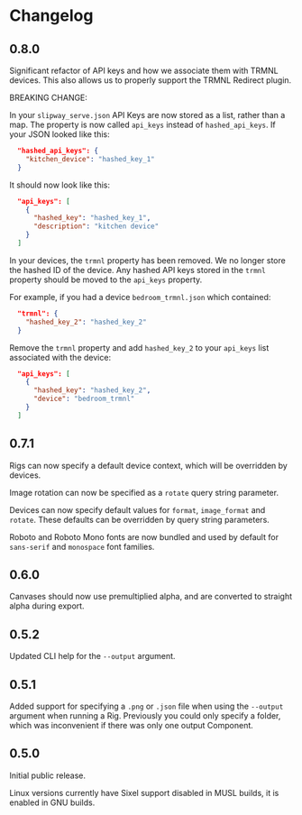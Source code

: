 # Changelog

## 0.8.0

Significant refactor of API keys and how we associate them with TRMNL devices. This also allows us to
properly support the TRMNL Redirect plugin.

BREAKING CHANGE:

In your `slipway_serve.json` API Keys are now stored as a list, rather than a map.
The property is now called `api_keys` instead of `hashed_api_keys`.
If your JSON looked like this:

```json
  "hashed_api_keys": {
    "kitchen_device": "hashed_key_1"
  }
```

It should now look like this:

```json
  "api_keys": [
    {
      "hashed_key": "hashed_key_1",
      "description": "kitchen device"
    }
  ]
```

In your devices, the `trmnl` property has been removed.
We no longer store the hashed ID of the device.
Any hashed API keys stored in the `trmnl` property should be moved to the `api_keys` property.

For example, if you had a device `bedroom_trmnl.json` which contained:
```json
  "trmnl": {
    "hashed_key_2": "hashed_key_2"
  }
```

Remove the `trmnl` property and add `hashed_key_2` to your `api_keys` list associated with the device:

```json
  "api_keys": [
    {
      "hashed_key": "hashed_key_2",
      "device": "bedroom_trmnl"
    }
  ]
```


## 0.7.1

Rigs can now specify a default device context, which will be overridden by devices.

Image rotation can now be specified as a `rotate` query string parameter.

Devices can now specify default values for `format`, `image_format` and `rotate`.
These defaults can be overridden by query string parameters.

Roboto and Roboto Mono fonts are now bundled and used by default for `sans-serif` and `monospace` font families.


## 0.6.0

Canvases should now use premultiplied alpha, and are converted to straight alpha during export.

## 0.5.2

Updated CLI help for the `--output` argument.

## 0.5.1

Added support for specifying a `.png` or `.json` file when using the `--output` argument
when running a Rig. Previously you could only specify a folder, which was inconvenient
if there was only one output Component.


## 0.5.0

Initial public release.

Linux versions currently have Sixel support disabled in MUSL builds, it is enabled in GNU builds.
